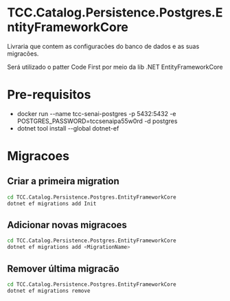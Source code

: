 # TCC.Catalog.Persistence.Postgres.EntityFrameworkCore
Livraria que contem as configuracões do banco de dados e as suas migracões.

Será utilizado o patter Code First por meio da lib .NET EntityFrameworkCore

# Pre-requisitos
- docker run --name tcc-senai-postgres -p 5432:5432 -e POSTGRES_PASSWORD=tccsenaipa55w0rd -d postgres
- dotnet tool install --global dotnet-ef

# Migracoes

## Criar a primeira migration
```bash
cd TCC.Catalog.Persistence.Postgres.EntityFrameworkCore
dotnet ef migrations add Init
```

## Adicionar novas migracoes
```bash
cd TCC.Catalog.Persistence.Postgres.EntityFrameworkCore
dotnet ef migrations add <MigrationName>
```

## Remover última migracão
```bash
cd TCC.Catalog.Persistence.Postgres.EntityFrameworkCore
dotnet ef migrations remove
```